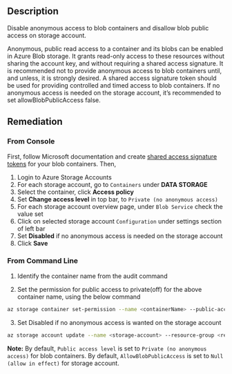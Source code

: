 ## Description

Disable anonymous access to blob containers and disallow blob public access on storage account.

Anonymous, public read access to a container and its blobs can be enabled in Azure Blob storage. It grants read-only access to these resources without sharing the account key, and without requiring a shared access signature. It is recommended not to provide anonymous access to blob containers until, and unless, it is strongly desired. A shared access signature token should be used for providing controlled and timed access to blob containers. If no
anonymous access is needed on the storage account, it’s recommended to set allowBlobPublicAccess false.

## Remediation

### From Console

First, follow Microsoft documentation and create [shared access signature tokens](https://docs.microsoft.com/en-us/rest/api/storageservices/delegating-access-with-a-shared-access-signature) for your blob containers. Then,

1. Login to Azure Storage Accounts
2. For each storage account, go to `Containers` under **DATA STORAGE**
3. Select the container, click **Access policy**
4. Set **Change access level** in top bar, to `Private (no anonymous access)`
5. For each storage account overview page, under `Blob Service` check the value set
6. Click on selected storage account `Configuration` under settings section of left bar
7. Set **Disabled** if no anonymous access is needed on the storage account
8. Click **Save**

### From Command Line

1. Identify the container name from the audit command

2. Set the permission for public access to private(off) for the above container name, using the below command

```bash
az storage container set-permission --name <containerName> --public-access off --account-name <accountName> --account-key <accountKey>
```

3. Set Disabled if no anonymous access is wanted on the storage account

```bash
az storage account update --name <storage-account> --resource-group <resource-group> --allow-blob-public-access false
```

**Note:** By default, `Public access level` is set to `Private (no anonymous access)` for blob containers. By default, `AllowBlobPublicAccess` is set to `Null (allow in effect)` for storage account.
